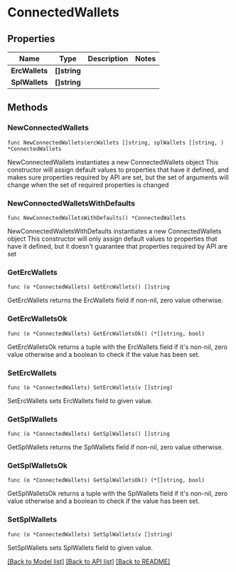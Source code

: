 # ConnectedWallets

## Properties

Name | Type | Description | Notes
------------ | ------------- | ------------- | -------------
**ErcWallets** | **[]string** |  | 
**SplWallets** | **[]string** |  | 

## Methods

### NewConnectedWallets

`func NewConnectedWallets(ercWallets []string, splWallets []string, ) *ConnectedWallets`

NewConnectedWallets instantiates a new ConnectedWallets object
This constructor will assign default values to properties that have it defined,
and makes sure properties required by API are set, but the set of arguments
will change when the set of required properties is changed

### NewConnectedWalletsWithDefaults

`func NewConnectedWalletsWithDefaults() *ConnectedWallets`

NewConnectedWalletsWithDefaults instantiates a new ConnectedWallets object
This constructor will only assign default values to properties that have it defined,
but it doesn't guarantee that properties required by API are set

### GetErcWallets

`func (o *ConnectedWallets) GetErcWallets() []string`

GetErcWallets returns the ErcWallets field if non-nil, zero value otherwise.

### GetErcWalletsOk

`func (o *ConnectedWallets) GetErcWalletsOk() (*[]string, bool)`

GetErcWalletsOk returns a tuple with the ErcWallets field if it's non-nil, zero value otherwise
and a boolean to check if the value has been set.

### SetErcWallets

`func (o *ConnectedWallets) SetErcWallets(v []string)`

SetErcWallets sets ErcWallets field to given value.


### GetSplWallets

`func (o *ConnectedWallets) GetSplWallets() []string`

GetSplWallets returns the SplWallets field if non-nil, zero value otherwise.

### GetSplWalletsOk

`func (o *ConnectedWallets) GetSplWalletsOk() (*[]string, bool)`

GetSplWalletsOk returns a tuple with the SplWallets field if it's non-nil, zero value otherwise
and a boolean to check if the value has been set.

### SetSplWallets

`func (o *ConnectedWallets) SetSplWallets(v []string)`

SetSplWallets sets SplWallets field to given value.



[[Back to Model list]](../README.md#documentation-for-models) [[Back to API list]](../README.md#documentation-for-api-endpoints) [[Back to README]](../README.md)


